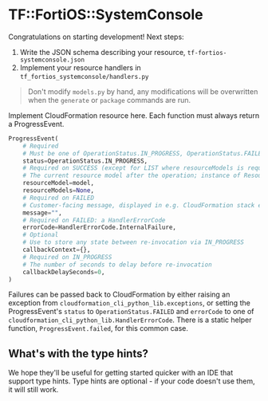 # TF::FortiOS::SystemConsole

Congratulations on starting development! Next steps:

1. Write the JSON schema describing your resource, `tf-fortios-systemconsole.json`
2. Implement your resource handlers in `tf_fortios_systemconsole/handlers.py`

> Don't modify `models.py` by hand, any modifications will be overwritten when the `generate` or `package` commands are run.

Implement CloudFormation resource here. Each function must always return a ProgressEvent.

```python
ProgressEvent(
    # Required
    # Must be one of OperationStatus.IN_PROGRESS, OperationStatus.FAILED, OperationStatus.SUCCESS
    status=OperationStatus.IN_PROGRESS,
    # Required on SUCCESS (except for LIST where resourceModels is required)
    # The current resource model after the operation; instance of ResourceModel class
    resourceModel=model,
    resourceModels=None,
    # Required on FAILED
    # Customer-facing message, displayed in e.g. CloudFormation stack events
    message="",
    # Required on FAILED: a HandlerErrorCode
    errorCode=HandlerErrorCode.InternalFailure,
    # Optional
    # Use to store any state between re-invocation via IN_PROGRESS
    callbackContext={},
    # Required on IN_PROGRESS
    # The number of seconds to delay before re-invocation
    callbackDelaySeconds=0,
)
```

Failures can be passed back to CloudFormation by either raising an exception from `cloudformation_cli_python_lib.exceptions`, or setting the ProgressEvent's `status` to `OperationStatus.FAILED` and `errorCode` to one of `cloudformation_cli_python_lib.HandlerErrorCode`. There is a static helper function, `ProgressEvent.failed`, for this common case.

## What's with the type hints?

We hope they'll be useful for getting started quicker with an IDE that support type hints. Type hints are optional - if your code doesn't use them, it will still work.

